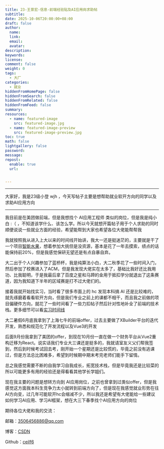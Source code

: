 ```yaml
---
title: 23-王景宏-信息-前端经验贴及AI应用岗求助帖
subtitle:
date: 2025-10-06T20:00:00+08:00
draft: false
author:
  name:
  link:
  email:
  avatar:
description:
keywords:
license:
comment: false
weight: 0
tags:
  - 大厂
categories:
  - 就业
hiddenFromHomePage: false
hiddenFromSearch: false
hiddenFromRelated: false
hiddenFromFeed: false
summary:
resources:
  - name: featured-image
    src: featured-image.jpg
  - name: featured-image-preview
    src: featured-image-preview.jpg
toc: true
math: false
lightgallery: false
password:
message:
repost:
  enable: true
  url:


---
```

<!-- 
# See details front matter: https://fixit.lruihao.cn/documentation/content-management/introduction/#front-matter -->

<!--more-->

---

大家好，我是23级小登 wjh ，今天写帖子主要是想帮助就业软开方向的同学以及求助AI应用方向

---

我目前是在美团做前端，但是我想找个 AI应用工程师 类似的岗位，但是我是纯小白 :（ ，不知道该学什么、该怎么学。所以今天就想开篇帖子用于个人求助的同时顺便说说一些就业方面的经验，希望能帮到大家也希望各位大佬能帮帮我

我就按照我从进入上大以来的时间线开始讲，我大一还是挺迷茫的，主要就是干了一个项目[智能水果](https://github.com/ceilf6/SmartFruits)，想着参加大挑但是没资源，基本是花了一年去摸索，绩点的话能保持前20%，但是我感觉保研无望还是有点自暴自弃。

大二出于个人兴趣参加了蓝桥杯，我是纯算法小白，大二秋季花了一些时间入门，然后参加了校赛进入了ACM，但是我发现大佬实在太多了，基础比我好还比我用功、比我聪明，于是我最后拿了百度之星和马蹄的金用于抵扣学分就退出了这条赛道，因为我知道下半年的区域赛是打不过大佬们的。

接着我就开始找实习，当时看了很多市面上的 hc 发现本科搞 AI 还是比较难的，就先琢磨着看看软开方向，但是我们专业之前上的课都不相干，而且我之前做的项目偏硬件方向，就花了一些时间看了一些力扣帖子然后针对性地补全了前端的技术栈。更多细节可以看[实习时间线](https://blog.csdn.net/2301_78856868/article/details/149357957)

大二暑假6月底我拿到了上海七牛的前端offer，过去主要做了XBuilder平台的迭代开发，熟悉和规范化了开发流程以及Vue3的开发

后面9月份我拿到了美团的offer，到现在10月份一直在做一个财务平台从Vue2重构迁移为React。说实话我们专业大三课还是挺多的，我就请室友义父们帮我签到，然后到时候考试回去考，刚开始一个星期还是比较慌的，毕竟之前没有逃课过，但是方法总比困难多，希望到时候期中期末考完老师们能手下留情。

总之我感觉需要不断的自我学习自我成长，拓宽技术栈，但是毕竟我还是比较菜的所以可能更多有用的经验还是得看看其他学长学姐们。

现在我主要的问题是想转方向到 AI应用岗位，之前也曾拿到过类似offer，但是我感觉这方面我本科生竞争力太小就转到前端方向了，但是现在我感觉就业形势在往AI方向变，过几年可能软开hc会缩减不少，所以我还是希望有大佬能给一些建议如何学习AI应用、学习AI框架，想在大三下春季找个AI应用方向的岗位



期待各位大佬和我的交流：

邮箱：3506456886@qq.com

博客：[CSDN](https://blog.csdn.net/2301_78856868)

Github：[ceilf6](https://github.com/ceilf6)